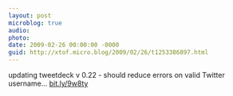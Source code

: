 ```yaml
---
layout: post
microblog: true
audio: 
photo: 
date: 2009-02-26 00:00:00 -0000
guid: http://xtof.micro.blog/2009/02/26/t1253386897.html
---
```

updating tweetdeck v 0.22 - should reduce errors on valid Twitter username... [bit.ly/9w8ty](http://bit.ly/9w8ty)
